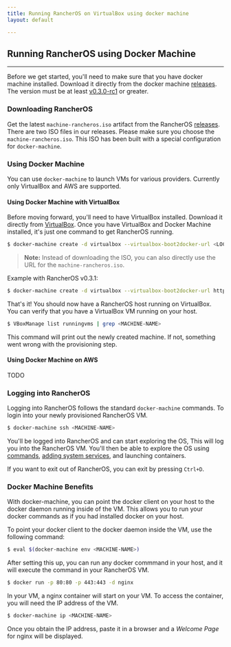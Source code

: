 ```yaml
---
title: Running RancherOS on VirtualBox using docker machine
layout: default

---
```


## Running RancherOS using Docker Machine 
---

Before we get started, you'll need to make sure that you have docker machine installed. Download it directly from the docker machine [releases](https://github.com/docker/machine/releases). The version must be at least [v0.3.0-rc1](https://github.com/docker/machine/releases/tag/v0.3.0-rc1) or greater. 

### Downloading RancherOS

Get the latest `machine-rancheros.iso` artifact from the RancherOS [releases](https://github.com/rancherio/os/releases). There are two ISO files in our releases. Please make sure you choose the `machine-rancheros.iso`. This ISO has been built with a special configuration for `docker-machine`.

### Using Docker Machine  

You can use `docker-machine` to launch VMs for various providers. Currently only VirtualBox and AWS are supported.

#### Using Docker Machine with VirtualBox

Before moving forward, you'll need to have VirtualBox installed. Download it directly from [VirtualBox](https://www.virtualbox.org/wiki/Downloads). Once you have VirtualBox and Docker Machine installed, it's just one command to get RancherOS running. 

```bash
$ docker-machine create -d virtualbox --virtualbox-boot2docker-url <LOCATION-OF-MACHINE-RANCHEROS-ISO> <MACHINE-NAME>
```

> **Note:** Instead of downloading the ISO, you can also directly use the URL for the `machine-rancheros.iso`. 

Example with RancherOS v0.3.1:

```bash
$ docker-machine create -d virtualbox --virtualbox-boot2docker-url https://github.com/rancherio/os/releases/tag/v0.3.1 MyRancherOSMachine
```

That's it! You should now have a RancherOS host running on VirtualBox. You can verify that you have a VirtualBox VM running on your host.

```bash
$ VBoxManage list runningvms | grep <MACHINE-NAME>
```

This command will print out the newly created machine. If not, something went wrong with the provisioning step.

#### Using Docker Machine on AWS

TODO

### Logging into RancherOS

Logging into RancherOS follows the standard `docker-machine` commands. To login into your newly provisioned RancherOS VM.

```bash
$ docker-machine ssh <MACHINE-NAME>
```

You'll be logged into RancherOS and can start exploring the OS, This will log you into the RancherOS VM. You'll then be able to explore the OS using [commands]({{site.baseurl}}/docs/rancheros-tools/ros/), [adding system services]({{site.baseurl}}/configuration/system-services/), and launching containers.

If you want to exit out of RancherOS, you can exit by pressing `Ctrl+D`.

### Docker Machine Benefits

With docker-machine, you can point the docker client on your host to the docker daemon running inside of the VM. This allows you to run your docker commands as if you had installed docker on your host. 

To point your docker client to the docker daemon inside the VM, use the following command:

```bash
$ eval $(docker-machine env <MACHINE-NAME>)
```

After setting this up, you can run any docker commmand in your host, and it will execute the command in your RancherOS VM. 

```bash
$ docker run -p 80:80 -p 443:443 -d nginx
```

In your VM, a nginx container will start on your VM. To access the container, you will need the IP address of the VM. 

```bash
$ docker-machine ip <MACHINE-NAME>
```

Once you obtain the IP address, paste it in a browser and a _Welcome Page_ for nginx will be displayed.
